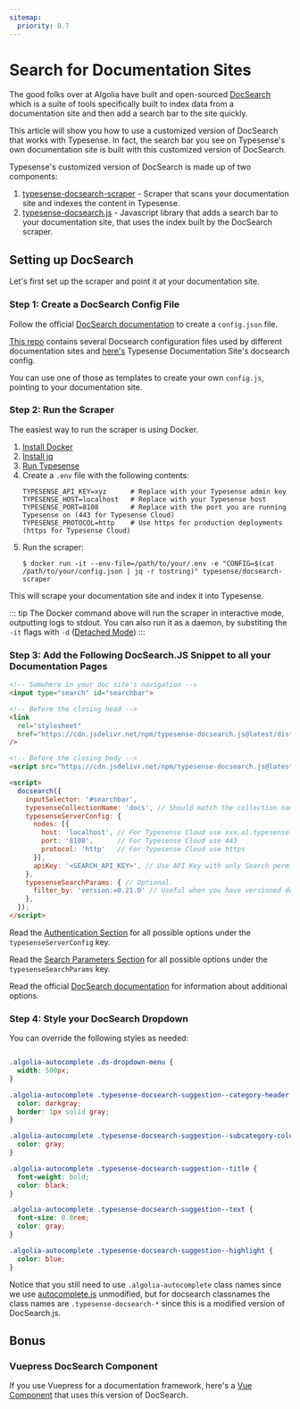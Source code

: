 ```yaml
---
sitemap:
  priority: 0.7
---
```


# Search for Documentation Sites

The good folks over at Algolia have built and open-sourced [DocSearch](https://github.com/algolia/docsearch) which is a suite of tools specifically built to index data from a documentation site and then add a search bar to the site quickly.

This article will show you how to use a customized version of DocSearch that works with Typesense.
In fact, the search bar you see on Typesense's own documentation site is built with this customized version of DocSearch.

Typesense's customized version of DocSearch is made up of two components:

1. [typesense-docsearch-scraper](https://github.com/typesense/typesense-docsearch-scraper) - Scraper that scans your documentation site and indexes the content in Typesense.
1. [typesense-docsearch.js](https://github.com/typesense/typesense-docsearch.js) - Javascript library that adds a search bar to your documentation site, that uses the index built by the DocSearch scraper.

## Setting up DocSearch

Let's first set up the scraper and point it at your documentation site.

### Step 1: Create a DocSearch Config File

Follow the official [DocSearch documentation](https://docsearch.algolia.com/docs/required-configuration/) to create a `config.json` file.

[This repo](https://github.com/algolia/docsearch-configs/tree/master/configs) contains several Docsearch configuration files used by different documentation sites and [here's](https://github.com/typesense/typesense-website/blob/master/docs-site/docsearch.config.js) Typesense Documentation Site's docsearch config.

You can use one of those as templates to create your own `config.js`, pointing to your documentation site.

### Step 2: Run the Scraper

The easiest way to run the scraper is using Docker.

1. [Install Docker](https://docs.docker.com/get-docker/)
2. [Install jq](https://stedolan.github.io/jq/download/)
3. [Run Typesense](./install-typesense.md)
4. Create a `.env` file with the following contents:
    ```shell
    TYPESENSE_API_KEY=xyz      # Replace with your Typesense admin key
    TYPESENSE_HOST=localhost   # Replace with your Typesense host
    TYPESENSE_PORT=8108        # Replace with the port you are running Typesense on (443 for Typesense Cloud)
    TYPESENSE_PROTOCOL=http    # Use https for production deployments (https for Typesense Cloud)
    ```
5. Run the scraper:
    ```shellsession
    $ docker run -it --env-file=/path/to/your/.env -e "CONFIG=$(cat /path/to/your/config.json | jq -r tostring)" typesense/docsearch-scraper
    ```

This will scrape your documentation site and index it into Typesense.

::: tip
The Docker command above will run the scraper in interactive mode, outputting logs to stdout. You can also run it as a daemon, by substiting the `-it` flags with `-d` ([Detached Mode](https://docs.docker.com/engine/reference/run/#detached--d))
:::

### Step 3: Add the Following DocSearch.JS Snippet to all your Documentation Pages

```html
<!-- Somwhere in your doc site's navigation -->
<input type="search" id="searchbar">

<!-- Before the closing head -->
<link
  rel="stylesheet"
  href="https://cdn.jsdelivr.net/npm/typesense-docsearch.js@latest/dist/cdn/docsearch.min.css"
/>

<!-- Before the closing body -->
<script src="https://cdn.jsdelivr.net/npm/typesense-docsearch.js@latest/dist/cdn/docsearch.min.js"></script>

<script>
  docsearch({
    inputSelector: '#searchbar',
    typesenseCollectionName: 'docs', // Should match the collection name you mention in the docsearch scraper config.js
    typesenseServerConfig: { 
      nodes: [{
        host: 'localhost', // For Typesense Cloud use xxx.a1.typesense.net
        port: '8108',      // For Typesense Cloud use 443
        protocol: 'http'   // For Typesense Cloud use https
      }],
      apiKey: '<SEARCH_API_KEY>', // Use API Key with only Search permissions
    },
    typesenseSearchParams: { // Optional.
      filter_by: 'version:=0.21.0' // Useful when you have versioned docs
    },
  });
</script>
```

Read the [Authentication Section](../api/authentication.md) for all possible options under the `typesenseServerConfig` key.

Read the [Search Parameters Section](../api/documents.md#arguments) for all possible options under the `typesenseSearchParams` key.

Read the official [DocSearch documentation](https://docsearch.algolia.com/docs/behavior#handleselected) for information about additional options.

### Step 4: Style your DocSearch Dropdown

You can override the following styles as needed:

```css

.algolia-autocomplete .ds-dropdown-menu {
  width: 500px;
}

.algolia-autocomplete .typesense-docsearch-suggestion--category-header {
  color: darkgray;
  border: 1px solid gray;
}

.algolia-autocomplete .typesense-docsearch-suggestion--subcategory-column {
  color: gray;
}

.algolia-autocomplete .typesense-docsearch-suggestion--title {
  font-weight: bold;
  color: black;
}

.algolia-autocomplete .typesense-docsearch-suggestion--text {
  font-size: 0.8rem;
  color: gray;
}

.algolia-autocomplete .typesense-docsearch-suggestion--highlight {
  color: blue;
}
```

Notice that you still need to use `.algolia-autocomplete` class names since we use [autocomplete.js](https://github.com/algolia/autocomplete) unmodified, but for docsearch classnames the class names are `.typesense-docsearch-*` since this is a modified version of DocSearch.js.


## Bonus

### Vuepress DocSearch Component

If you use Vuepress for a documentation framework, here's a [Vue Component](https://github.com/typesense/typesense-website/blob/master/docs-site/content/.vuepress/components/TypesenseSearchBox.vue) that uses this version of DocSearch.

